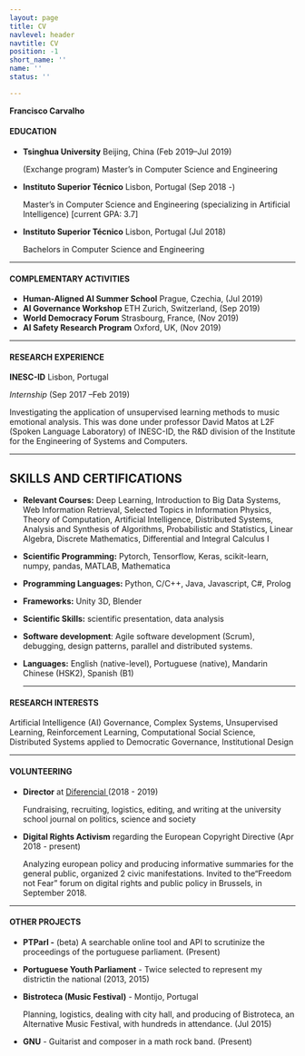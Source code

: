 ```yaml
---
layout: page
title: CV
navlevel: header
navtitle: CV
position: -1
short_name: ''
name: ''
status: ''

---
```

**Francisco Carvalho**

#### **EDUCATION**

* **Tsinghua University** Beijing, China (Feb 2019–Jul 2019)

  (Exchange program) Master’s in Computer Science and Engineering
* **Instituto Superior Técnico** Lisbon, Portugal (Sep 2018 -)

  Master’s in Computer Science and Engineering (specializing in Artificial Intelligence) \[current GPA: 3.7\]
* **Instituto Superior Técnico** Lisbon, Portugal (Jul 2018)

  Bachelors in Computer Science and Engineering

***

#### **COMPLEMENTARY ACTIVITIES**

* **Human-Aligned AI Summer School** Prague, Czechia, (Jul 2019)
* **AI Governance Workshop** ETH Zurich, Switzerland, (Sep 2019)
* **World Democracy Forum** Strasbourg, France, (Nov 2019)
* **AI Safety Research Program** Oxford, UK, (Nov 2019)

***

#### **RESEARCH EXPERIENCE**

**INESC-ID** Lisbon, Portugal

_Internship_ (Sep 2017 –Feb 2019)

Investigating the application of unsupervised learning methods to music emotional analysis. This was done under professor David Matos at L2F (Spoken Language Laboratory) of INESC-ID, the R&D division of the Institute for the Engineering of Systems and Computers.

***

## **SKILLS AND CERTIFICATIONS**

* **Relevant Courses:** Deep Learning, Introduction to Big Data Systems, Web Information Retrieval, Selected Topics in Information Physics, Theory of Computation, Artificial Intelligence, Distributed Systems, Analysis and Synthesis of Algorithms, Probabilistic and Statistics, Linear Algebra, Discrete Mathematics, Differential and Integral Calculus I
* **Scientific Programming:** Pytorch, Tensorflow, Keras, scikit-learn, numpy, pandas, MATLAB, Mathematica
* **Programming Languages:** Python, C/C++, Java, Javascript, C#, Prolog
* **Frameworks:** Unity 3D, Blender
* **Scientific Skills:** scientific presentation, data analysis
* **Software development**: Agile software development (Scrum), debugging, design patterns, parallel and distributed systems.
* **Languages:** English (native-level), Portuguese (native), Mandarin Chinese (HSK2), Spanish (B1)

  ***

#### **RESEARCH INTERESTS**

Artificial Intelligence (AI) Governance, Complex Systems, Unsupervised Learning, Reinforcement Learning, Computational Social Science, Distributed Systems applied to Democratic Governance, Institutional Design

***

#### **VOLUNTEERING**

* **Director** at [Diferencial ](https://diferencial.tecnico.ulisboa.pt/)(2018 - 2019)

  Fundraising, recruiting, logistics, editing, and writing at the university school journal on politics, science and society
* **Digital Rights Activism** regarding the European Copyright Directive (Apr 2018 - present)

  Analyzing european policy and producing informative summaries for the general public, organized 2 civic manifestations. Invited to the“Freedom not Fear” forum on digital rights and public policy in Brussels, in September 2018.

***

#### **OTHER PROJECTS**

* **PTParl -** (beta) A searchable online tool and API to scrutinize the proceedings of the portuguese parliament. (Present)
* **Portuguese Youth Parliament** - Twice selected to represent my districtin the national (2013, 2015)
* **Bistroteca (Music Festival)** - Montijo, Portugal

  Planning, logistics, dealing with city hall, and producing of Bistroteca, an Alternative Music Festival, with hundreds in attendance. (Jul 2015)
* **GNU** - Guitarist and composer in a math rock band. (Present)